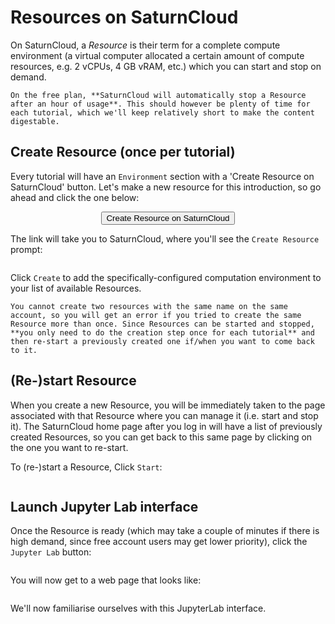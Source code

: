 # Resources on SaturnCloud

On SaturnCloud, a *Resource* is their term for a complete compute environment (a virtual computer allocated a certain amount of compute resources, e.g. 2 vCPUs, 4 GB vRAM, etc.) which you can start and stop on demand.

```{important}
On the free plan, **SaturnCloud will automatically stop a Resource after an hour of usage**. This should however be plenty of time for each tutorial, which we'll keep relatively short to make the content digestable. 
```

## Create Resource (once per tutorial)

Every tutorial will have an `Environment` section with a 'Create Resource on SaturnCloud' button. Let's make a new resource for this introduction, so go ahead and click the one below:

<p align="center">
<a target="_blank" href="https://app.community.saturnenterprise.io/dash/o/community/resources?recipeUrl=https://gist.githubusercontent.com/fauxneticien/68313eb494337f60f69d140c8270f3d7/raw/5c0d04746451db52a67af3a47c2bf94272eebe43/jupyter-introduction.json">
<button class="saturn" role="button">Create Resource on SaturnCloud</button>
</a>
</p>

The link will take you to SaturnCloud, where you'll see the `Create Resource` prompt:

```{figure} saturncloud-create-resource.png
```

Click `Create` to add the specifically-configured computation environment to your list of available Resources.

```{important}
You cannot create two resources with the same name on the same account, so you will get an error if you tried to create the same Resource more than once. Since Resources can be started and stopped, **you only need to do the creation step once for each tutorial** and then re-start a previously created one if/when you want to come back to it.
```

## (Re-)start Resource 

When you create a new Resource, you will be immediately taken to the page associated with that Resource where you can manage it (i.e. start and stop it). The SaturnCloud home page after you log in will have a list of previously created Resources, so you can get back to this same page by clicking on the one you want to re-start.

To (re-)start a Resource, Click `Start`:

```{figure} saturncloud-start-resource.png
```

## Launch Jupyter Lab interface

Once the Resource is ready (which may take a couple of minutes if there is high demand, since free account users may get lower priority), click the `Jupyter Lab` button:

```{figure} saturncloud-jupyterlab-start.png
```

You will now get to a web page that looks like:

```{figure} saturncloud-jupyterlab-home.png
```

We'll now familiarise ourselves with this JupyterLab interface.
